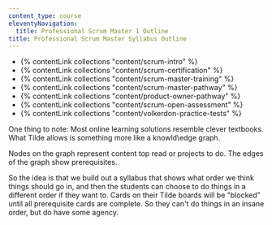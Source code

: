 ```yaml
---
content_type: course
eleventyNavigation:
  title: Professional Scrum Master 1 Outline
title: Professional Scrum Master Syllabus Outline
---
```


- {% contentLink collections "content/scrum-intro" %}
- {% contentLink collections "content/scrum-certification" %}
- {% contentLink collections "content/scrum-master-training" %}
- {% contentLink collections "content/scrum-master-pathway" %}
- {% contentLink collections "content/product-owner-pathway" %}
- {% contentLink collections "content/scrum-open-assessment" %}
- {% contentLink collections "content/volkerdon-practice-tests" %}


One thing to note: Most online learning solutions resemble clever textbooks. What Tilde allows is something more like a knowld\edge graph.

Nodes on the graph represent content top read or projects to do. The edges of the graph show prerequisites.

So the idea is that we build out a syllabus that shows what order we think things should go in, and then the students can choose to do things in a different order if they want to. Cards on their Tilde boards will be "blocked" until all prerequisite cards are complete. So they can't do things in an insane order, but do have some agency.

